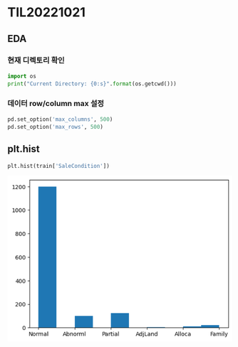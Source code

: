 # TIL20221021

## EDA

### 현재 디렉토리 확인

```python
import os 
print("Current Directory: {0:s}".format(os.getcwd()))
```

### 데이터 row/column max 설정

```python
pd.set_option('max_columns', 500)
pd.set_option('max_rows', 500)
```

## plt.hist

```python
plt.hist(train['SaleCondition'])
```

![](<../.gitbook/assets/image (1) (2).png>)
